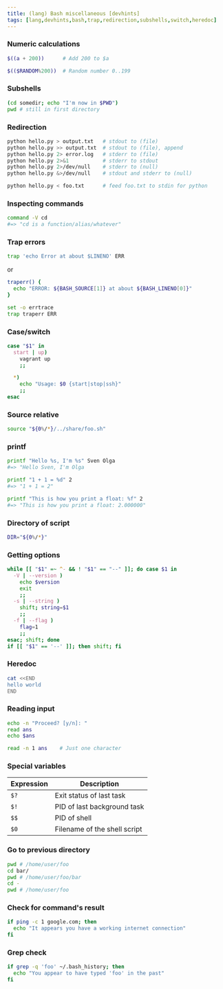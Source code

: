 ```yaml
---
title: (lang) Bash miscellaneous [devhints]
tags: [lang,devhints,bash,trap,redirection,subshells,switch,heredoc]
---
```


### Numeric calculations

```sh
$((a + 200))      # Add 200 to $a
```

```sh
$(($RANDOM%200))  # Random number 0..199
```

### Subshells

```sh
(cd somedir; echo "I'm now in $PWD")
pwd # still in first directory
```

### Redirection

```sh
python hello.py > output.txt   # stdout to (file)
python hello.py >> output.txt  # stdout to (file), append
python hello.py 2> error.log   # stderr to (file)
python hello.py 2>&1           # stderr to stdout
python hello.py 2>/dev/null    # stderr to (null)
python hello.py &>/dev/null    # stdout and stderr to (null)
```

```sh
python hello.py < foo.txt      # feed foo.txt to stdin for python
```

### Inspecting commands

```sh
command -V cd
#=> "cd is a function/alias/whatever"
```

### Trap errors

```sh
trap 'echo Error at about $LINENO' ERR
```

or

```sh
traperr() {
  echo "ERROR: ${BASH_SOURCE[1]} at about ${BASH_LINENO[0]}"
}

set -o errtrace
trap traperr ERR
```

### Case/switch

```sh
case "$1" in
  start | up)
    vagrant up
    ;;

  *)
    echo "Usage: $0 {start|stop|ssh}"
    ;;
esac
```

### Source relative

```sh
source "${0%/*}/../share/foo.sh"
```

### printf

```sh
printf "Hello %s, I'm %s" Sven Olga
#=> "Hello Sven, I'm Olga

printf "1 + 1 = %d" 2
#=> "1 + 1 = 2"

printf "This is how you print a float: %f" 2
#=> "This is how you print a float: 2.000000"
```

### Directory of script

```sh
DIR="${0%/*}"
```

### Getting options

```sh
while [[ "$1" =~ ^- && ! "$1" == "--" ]]; do case $1 in
  -V | --version )
    echo $version
    exit
    ;;
  -s | --string )
    shift; string=$1
    ;;
  -f | --flag )
    flag=1
    ;;
esac; shift; done
if [[ "$1" == '--' ]]; then shift; fi
```

### Heredoc

```sh
cat <<END
hello world
END
```

### Reading input

```sh
echo -n "Proceed? [y/n]: "
read ans
echo $ans
```

```sh
read -n 1 ans    # Just one character
```

### Special variables

| Expression | Description                  |
| ---------- | ---------------------------- |
| `$?`       | Exit status of last task     |
| `$!`       | PID of last background task  |
| `$$`       | PID of shell                 |
| `$0`       | Filename of the shell script |


### Go to previous directory

```sh
pwd # /home/user/foo
cd bar/
pwd # /home/user/foo/bar
cd -
pwd # /home/user/foo
```

### Check for command's result

```sh
if ping -c 1 google.com; then
  echo "It appears you have a working internet connection"
fi
```

### Grep check

```sh
if grep -q 'foo' ~/.bash_history; then
  echo "You appear to have typed 'foo' in the past"
fi

